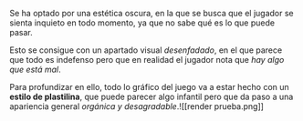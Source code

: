 Se ha optado por una estética oscura, en la que se busca que el jugador se sienta inquieto en todo momento, ya que no sabe qué es lo que puede pasar. 

Esto se consigue con un apartado visual *desenfadado*, en el que parece que todo es indefenso pero que en realidad el jugador nota que *hay algo que está mal*. 

Para profundizar en ello, todo lo gráfico del juego va a estar hecho con un **estilo de plastilina**, que puede parecer algo infantil pero que da paso a una apariencia general *orgánica y desagradable*.![[render prueba.png]]